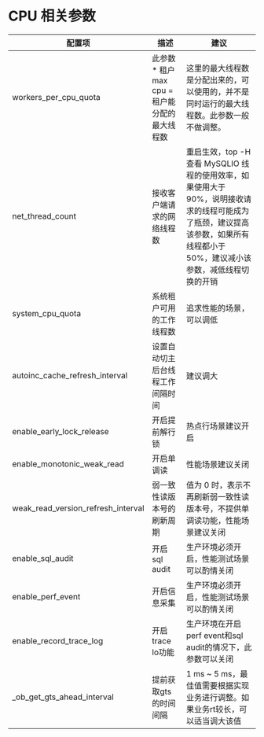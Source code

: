 # CPU 相关参数

| 配置项 | 描述 | 建议 |
| --- | --- | --- |
| workers_per_cpu_quota | 此参数 * 租户 max cpu = 租户能分配的最大线程数 | 这里的最大线程数是分配出来的，可以使用的，并不是同时运行的最大线程数。此参数一般不做调整。 |
| net_thread_count | 接收客户端请求的网络线程数 | 重启生效，top -H 查看 MySQLIO 线程的使用效率，如果使用大于 90%，说明接收请求的线程可能成为了瓶颈，建议提高该参数，如果所有线程都小于 50%，建议减小该参数，减低线程切换的开销 |
| system_cpu_quota | 系统租户可用的工作线程数 | 追求性能的场景，可以调低 |
| autoinc_cache_refresh_interval | 设置自动切主后台线程工作间隔时间 | 建议调大 |
| enable_early_lock_release | 开启提前解行锁 | 热点行场景建议开启 |
| enable_monotonic_weak_read | 开启单调读 | 性能场景建议关闭 |
| weak_read_version_refresh_interval | 弱一致性读版本号的刷新周期 | 值为 0 时，表示不再刷新弱一致性读版本号，不提供单调读功能，性能场景建议关闭 |
| enable_sql_audit | 开启 sql audit | 生产环境必须开启，性能测试场景可以酌情关闭 |
| enable_perf_event | 开启信息采集 | 生产环境必须开启，性能测试场景可以酌情关闭 |
| enable_record_trace_log | 开启trace lo功能 | 生产环境在开启perf event和sql audit的情况下，此参数可以关闭 |
| _ob_get_gts_ahead_interval | 提前获取gts的时间间隔 | 1 ms ~ 5 ms，最佳值需要根据实现业务进行调整。如果业务rt较长，可以适当调大该值 |


